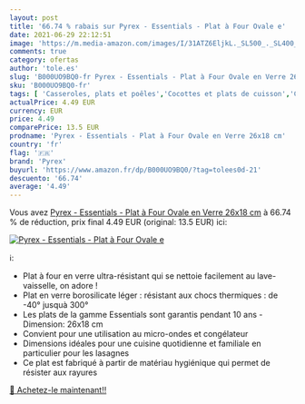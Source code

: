 ```yaml
---
layout: post
title: '66.74 % rabais sur Pyrex - Essentials - Plat à Four Ovale e'
date: 2021-06-29 22:12:51
image: 'https://m.media-amazon.com/images/I/31ATZ6EljkL._SL500_._SL400_.jpg'
comments: true
category: ofertas
author: 'tole.es'
slug: 'B000UO9BQ0-fr Pyrex - Essentials - Plat à Four Ovale en Verre 26x18 cm'
sku: 'B000UO9BQ0-fr'
tags: [ 'Casseroles, plats et poêles','Cocottes et plats de cuisson','Cuisine et Maison','Plats à four','pyrex', ]
actualPrice: 4.49 EUR
currency: EUR
price: 4.49
comparePrice: 13.5 EUR
prodname: 'Pyrex - Essentials - Plat à Four Ovale en Verre 26x18 cm'
country: 'fr'
flag: '🇫🇷'
brand: 'Pyrex'
buyurl: 'https://www.amazon.fr/dp/B000UO9BQ0/?tag=tolees0d-21'
descuento: '66.74'
average: '4.49'
---
```


Vous avez [Pyrex - Essentials - Plat à Four Ovale en Verre 26x18 cm](https://www.amazon.fr/dp/B000UO9BQ0/?tag=tolees0d-21)  à  66.74 % de réduction, prix final  4.49 EUR (original: 13.5 EUR) ici:

[![Pyrex - Essentials - Plat à Four Ovale e](https://m.media-amazon.com/images/I/31ATZ6EljkL._SL500_._SL400_.jpg)](https://www.amazon.fr/dp/B000UO9BQ0/?tag=tolees0d-21)

ℹ️:

- Plat à four en verre ultra-résistant qui se nettoie facilement au lave-vaisselle, on adore !
- Plat en verre borosilicate léger : résistant aux chocs thermiques : de -40° jusquà 300°
- Les plats de la gamme Essentials sont garantis pendant 10 ans - Dimension: 26x18 cm
- Convient pour une utilisation au micro-ondes et congélateur
- Dimensions idéales pour une cuisine quotidienne et familiale en particulier pour les lasagnes
- Ce plat est fabriqué à partir de matériau hygiénique qui permet de résister aux rayures

[🛒 Achetez-le maintenant!!](https://www.amazon.fr/dp/B000UO9BQ0/?tag=tolees0d-21)
